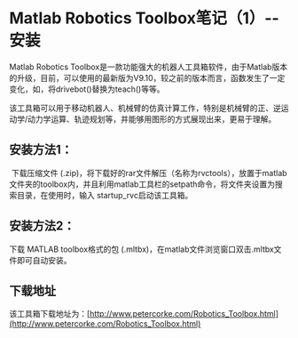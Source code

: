 # Matlab Robotics Toolbox笔记（1）--安装



Matlab Robotics Toolbox是一款功能强大的机器人工具箱软件，由于Matlab版本的升级，目前，可以使用的最新版为V9.10，较之前的版本而言，函数发生了一定变化，如，将drivebot()替换为teach()等等。

​       该工具箱可以用于移动机器人、机械臂的仿真计算工作，特别是机械臂的正、逆运动学/动力学运算、轨迹规划等，并能够用图形的方式展现出来，更易于理解。

## 安装方法1：

​      下载压缩文件 (.zip)，将下载好的rar文件解压（名称为rvctools），放置于matlab文件夹的toolbox内，并且利用matlab工具栏的setpath命令，将文件夹设置为搜索目录，在使用时，输入 startup_rvc启动该工具箱。

## 安装方法2：

 下载 MATLAB toolbox格式的包 (.mltbx)，在matlab文件浏览窗口双击.mltbx文件即可自动安装。

## 下载地址

该工具箱下载地址为：[http://www.petercorke.com/Robotics_Toolbox.html](http://www.petercorke.com/Robotics_Toolbox.html)